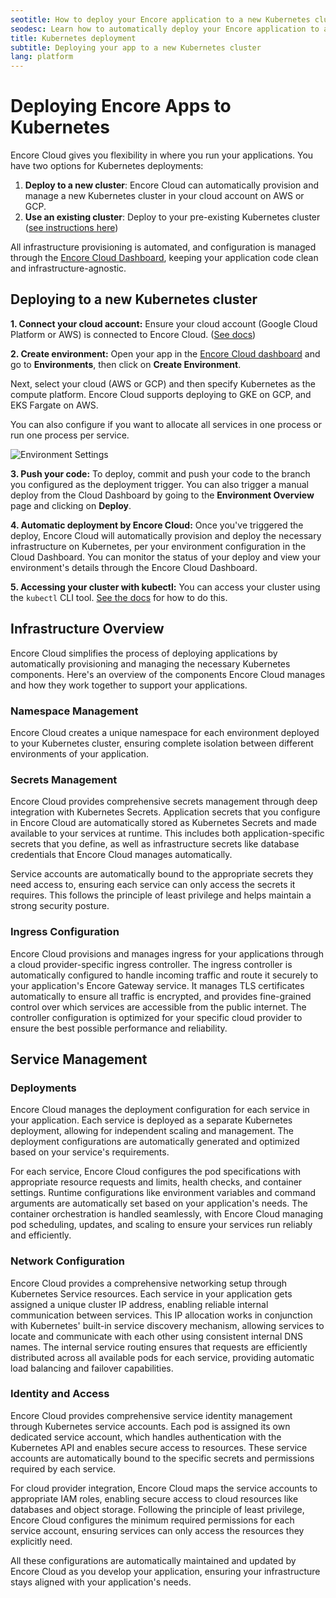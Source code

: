 ```yaml
---
seotitle: How to deploy your Encore application to a new Kubernetes cluster
seodesc: Learn how to automatically deploy your Encore application to a new Kubernetes cluster.
title: Kubernetes deployment
subtitle: Deploying your app to a new Kubernetes cluster
lang: platform
---
```


# Deploying Encore Apps to Kubernetes

Encore Cloud gives you flexibility in where you run your applications. You have two options for Kubernetes deployments:

1. **Deploy to a new cluster**: Encore Cloud can automatically provision and manage a new Kubernetes cluster in your cloud account on AWS or GCP.
2. **Use an existing cluster**: Deploy to your pre-existing Kubernetes cluster ([see instructions here](/docs/platform/infrastructure/import-kubernetes-cluster))

All infrastructure provisioning is automated, and configuration is managed through the [Encore Cloud Dashboard](https://app.encore.cloud), keeping your application code clean and infrastructure-agnostic.

## Deploying to a new Kubernetes cluster

**1. Connect your cloud account:** Ensure your cloud account (Google Cloud Platform or AWS) is connected to Encore Cloud. ([See docs](/docs/platform/infrastructure/own-cloud))

**2. Create environment:** Open your app in the [Encore Cloud dashboard](https://app.encore.cloud) and go to **Environments**, then click on **Create Environment**.

Next, select your cloud (AWS or GCP) and then specify Kubernetes as the compute platform. Encore Cloud supports deploying to GKE on GCP, and EKS Fargate on AWS.

You can also configure if you want to allocate all services in one process or run one process per service.

<img src="/assets/docs/k8s-config.jpg" title="Environment Settings" className="mx-auto"/>

**3. Push your code:** To deploy, commit and push your code to the branch you configured as the deployment trigger. You can also trigger a manual deploy from the Cloud Dashboard by going to the **Environment Overview** page and clicking on **Deploy**.

**4. Automatic deployment by Encore Cloud:** Once you've triggered the deploy, Encore Cloud will automatically provision and deploy the necessary infrastructure on Kubernetes, per your environment configuration in the Cloud Dashboard. You can monitor the status of your deploy and view your environment's details through the Encore Cloud Dashboard.

**5. Accessing your cluster with kubectl:** You can access your cluster using the `kubectl` CLI tool. [See the docs](/docs/platform/infrastructure/configure-kubectl) for how to do this.

## Infrastructure Overview

Encore Cloud simplifies the process of deploying applications by automatically provisioning and managing the necessary Kubernetes components. Here's an overview of the components Encore Cloud manages and how they work together to support your applications.

### Namespace Management

Encore Cloud creates a unique namespace for each environment deployed to your Kubernetes cluster, ensuring complete isolation between different environments of your application.

### Secrets Management

Encore Cloud provides comprehensive secrets management through deep integration with Kubernetes Secrets. Application secrets that you configure in Encore Cloud are automatically stored as Kubernetes Secrets and made available to your services at runtime. This includes both application-specific secrets that you define, as well as infrastructure secrets like database credentials that Encore Cloud manages automatically.

Service accounts are automatically bound to the appropriate secrets they need access to, ensuring each service can only access the secrets it requires. This follows the principle of least privilege and helps maintain a strong security posture.

### Ingress Configuration

Encore Cloud provisions and manages ingress for your applications through a cloud provider-specific ingress controller. The ingress controller is automatically configured to handle incoming traffic and route it securely to your application's Encore Gateway service. It manages TLS certificates automatically to ensure all traffic is encrypted, and provides fine-grained control over which services are accessible from the public internet. The controller configuration is optimized for your specific cloud provider to ensure the best possible performance and reliability.

## Service Management

### Deployments
Encore Cloud manages the deployment configuration for each service in your application. Each service is deployed as a separate Kubernetes deployment, allowing for independent scaling and management. The deployment configurations are automatically generated and optimized based on your service's requirements.

For each service, Encore Cloud configures the pod specifications with appropriate resource requests and limits, health checks, and container settings. Runtime configurations like environment variables and command arguments are automatically set based on your application's needs. The container orchestration is handled seamlessly, with Encore Cloud managing pod scheduling, updates, and scaling to ensure your services run reliably and efficiently.

### Network Configuration

Encore Cloud provides a comprehensive networking setup through Kubernetes Service resources. Each service in your application gets assigned a unique cluster IP address, enabling reliable internal communication between services. This IP allocation works in conjunction with Kubernetes' built-in service discovery mechanism, allowing services to locate and communicate with each other using consistent internal DNS names. The internal service routing ensures that requests are efficiently distributed across all available pods for each service, providing automatic load balancing and failover capabilities.

### Identity and Access

Encore Cloud provides comprehensive service identity management through Kubernetes service accounts. Each pod is assigned its own dedicated service account, which handles authentication with the Kubernetes API and enables secure access to resources. These service accounts are automatically bound to the specific secrets and permissions required by each service.

For cloud provider integration, Encore Cloud maps the service accounts to appropriate IAM roles, enabling secure access to cloud resources like databases and object storage. Following the principle of least privilege, Encore Cloud configures the minimum required permissions for each service account, ensuring services can only access the resources they explicitly need.

All these configurations are automatically maintained and updated by Encore Cloud as you develop your application, ensuring your infrastructure stays aligned with your application's needs.